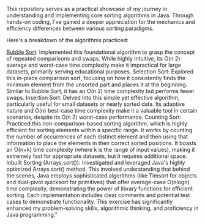 This repository serves as a practical showcase of my journey in understanding and implementing core sorting algorithms in Java. 
Through hands-on coding, I've gained a deeper appreciation for the mechanics and efficiency differences between various sorting paradigms.

Here's a breakdown of the algorithms practiced:

<u>Bubble Sort</u>: Implemented this foundational algorithm to grasp the concept of repeated comparisons and swaps. 
While highly intuitive, its O(n 2) average and worst-case time complexity make it impractical for large datasets, primarily serving educational purposes.
Selection Sort: 
Explored this in-place comparison sort, focusing on how it consistently finds the minimum element from the unsorted part and places it at the beginning. 
Similar to Bubble Sort, it has an O(n 
2) time complexity but performs fewer swaps.
Insertion Sort: Delved into this simple yet effective algorithm, particularly useful for small datasets or nearly sorted data. Its adaptive nature and O(n) best-case time complexity make it a valuable tool in certain scenarios, despite its O(n 2) worst-case performance.
Counting Sort: Practiced this non-comparison-based sorting algorithm, which is highly efficient for sorting elements within a specific range. 
It works by counting the number of occurrences of each distinct element and then using that information to place the elements in their correct sorted positions. It boasts an O(n+k) time complexity (where k is the range of input values), making it extremely fast for appropriate datasets, but it requires additional space.
Inbuilt Sorting (Arrays.sort()): Investigated and leveraged Java's highly optimized Arrays.sort() method.
This involved understanding that behind the scenes, Java employs sophisticated algorithms (like Timsort for objects and dual-pivot quicksort for primitives) that offer average-case O(nlogn) time complexity, demonstrating the power of library functions for efficient sorting.
Each implementation includes clear comments and potential test cases to demonstrate functionality. 
This exercise has significantly enhanced my problem-solving skills, algorithmic thinking, and proficiency in Java programming."
